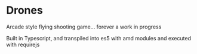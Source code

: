 # Drones
Arcade style flying shooting game... forever a work in progress

Built in Typescript, and transpiled into es5 with amd modules and executed with requirejs

